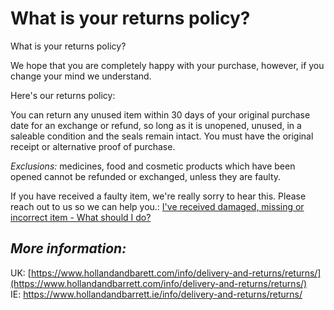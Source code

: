 # What is your returns policy?

What is your returns policy?

We hope that you are completely happy with your purchase, however, if you change your mind we understand.

Here's our returns policy:

You can return any unused item within 30 days of your original purchase date for an exchange or refund, so long as it is unopened, unused, in a saleable condition and the seals remain intact. You must have the original receipt or alternative proof of purchase.

*Exclusions:* medicines, food and cosmetic products which have been opened cannot be refunded or exchanged, unless they are faulty.

If you have received a faulty item, we're really sorry to hear this. Please reach out to us so we can help you.: [I've received damaged, missing or incorrect item - What should I do?](https://help.hollandandbarrett.com/hc/en-gb/articles/4415731157778-I-ve-received-damaged-missing-or-incorrect-item-What-should-I-do)
## *More information:*
UK: [https://www.hollandandbarett.com/info/delivery-and-returns/returns/](https://www.hollandandbarrett.com/info/delivery-and-returns/returns/)  
IE: <https://www.hollandandbarrett.ie/info/delivery-and-returns/returns/>
